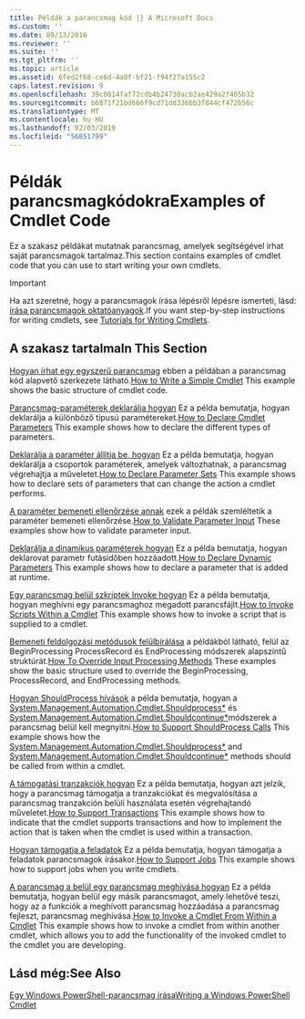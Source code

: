 ```yaml
---
title: Példák a parancsmag kód |} A Microsoft Docs
ms.custom: ''
ms.date: 09/13/2016
ms.reviewer: ''
ms.suite: ''
ms.tgt_pltfrm: ''
ms.topic: article
ms.assetid: 6fed2f68-ce6d-4a8f-bf21-f94f27a155c2
caps.latest.revision: 9
ms.openlocfilehash: 39c0814faf72cdb4b24730acb2ae429a2f465b32
ms.sourcegitcommit: b6871f21bd666f9cd71dd336bb3f844cf472b56c
ms.translationtype: MT
ms.contentlocale: hu-HU
ms.lasthandoff: 02/03/2019
ms.locfileid: "56851799"
---
```

# <a name="examples-of-cmdlet-code"></a><span data-ttu-id="86e46-102">Példák parancsmagkódokra</span><span class="sxs-lookup"><span data-stu-id="86e46-102">Examples of Cmdlet Code</span></span>

<span data-ttu-id="86e46-103">Ez a szakasz példákat mutatnak parancsmag, amelyek segítségével írhat saját parancsmagok tartalmaz.</span><span class="sxs-lookup"><span data-stu-id="86e46-103">This section contains examples of cmdlet code that you can use to start writing your own cmdlets.</span></span>

> [!IMPORTANT]
> <span data-ttu-id="86e46-104">Ha azt szeretné, hogy a parancsmagok írása lépésről lépésre ismerteti, lásd: [írása parancsmagok oktatóanyagok](./tutorials-for-writing-cmdlets.md).</span><span class="sxs-lookup"><span data-stu-id="86e46-104">If you want step-by-step instructions for writing cmdlets, see [Tutorials for Writing Cmdlets](./tutorials-for-writing-cmdlets.md).</span></span>

## <a name="in-this-section"></a><span data-ttu-id="86e46-105">A szakasz tartalma</span><span class="sxs-lookup"><span data-stu-id="86e46-105">In This Section</span></span>

<span data-ttu-id="86e46-106">[Hogyan írhat egy egyszerű parancsmag](./how-to-write-a-simple-cmdlet.md) ebben a példában a parancsmag kód alapvető szerkezete látható.</span><span class="sxs-lookup"><span data-stu-id="86e46-106">[How to Write a Simple Cmdlet](./how-to-write-a-simple-cmdlet.md) This example shows the basic structure of cmdlet code.</span></span>

<span data-ttu-id="86e46-107">[Parancsmag-paraméterek deklarálja hogyan](./how-to-declare-cmdlet-parameters.md) Ez a példa bemutatja, hogyan deklarálja a különböző típusú paramétereket.</span><span class="sxs-lookup"><span data-stu-id="86e46-107">[How to Declare Cmdlet Parameters](./how-to-declare-cmdlet-parameters.md) This example shows how to declare the different types of parameters.</span></span>

<span data-ttu-id="86e46-108">[Deklarálja a paraméter állítja be, hogyan](./how-to-declare-parameter-sets.md) Ez a példa bemutatja, hogyan deklarálja a csoportok paraméterek, amelyek változhatnak, a parancsmag végrehajtja a műveletet.</span><span class="sxs-lookup"><span data-stu-id="86e46-108">[How to Declare Parameter Sets](./how-to-declare-parameter-sets.md) This example shows how to declare sets of parameters that can change the action a cmdlet performs.</span></span>

<span data-ttu-id="86e46-109">[A paraméter bemeneti ellenőrzése annak](./how-to-validate-parameter-input.md) ezek a példák szemléltetik a paraméter bemeneti ellenőrzése.</span><span class="sxs-lookup"><span data-stu-id="86e46-109">[How to Validate Parameter Input](./how-to-validate-parameter-input.md) These examples show how to validate parameter input.</span></span>

<span data-ttu-id="86e46-110">[Deklarálja a dinamikus paraméterek hogyan](./how-to-declare-dynamic-parameters.md) Ez a példa bemutatja, hogyan deklarovat parametr futásidőben hozzáadott.</span><span class="sxs-lookup"><span data-stu-id="86e46-110">[How to Declare Dynamic Parameters](./how-to-declare-dynamic-parameters.md) This example shows how to declare a parameter that is added at runtime.</span></span>

<span data-ttu-id="86e46-111">[Egy parancsmag belül szkriptek Invoke hogyan](./how-to-invoke-scripts-within-a-cmdlet.md) Ez a példa bemutatja, hogyan meghívni egy parancsmaghoz megadott parancsfájlt.</span><span class="sxs-lookup"><span data-stu-id="86e46-111">[How to Invoke Scripts Within a Cmdlet](./how-to-invoke-scripts-within-a-cmdlet.md) This example shows how to invoke a script that is supplied to a cmdlet.</span></span>

<span data-ttu-id="86e46-112">[Bemeneti feldolgozási metódusok felülbírálása](./how-to-override-input-processing-methods.md) a példákból látható, felül az BeginProcessing ProcessRecord és EndProcessing módszerek alapszintű struktúrát.</span><span class="sxs-lookup"><span data-stu-id="86e46-112">[How To Override Input Processing Methods](./how-to-override-input-processing-methods.md) These examples show the basic structure used to override the BeginProcessing, ProcessRecord, and EndProcessing methods.</span></span>

<span data-ttu-id="86e46-113">[Hogyan ShouldProcess hívások](./how-to-request-confirmations.md) a példa bemutatja, hogyan a [System.Management.Automation.Cmdlet.Shouldprocess\*](/dotnet/api/System.Management.Automation.Cmdlet.ShouldProcess) és [System.Management.Automation.Cmdlet.Shouldcontinue\*](/dotnet/api/System.Management.Automation.Cmdlet.ShouldContinue)módszerek a parancsmag belül kell megnyitni.</span><span class="sxs-lookup"><span data-stu-id="86e46-113">[How to Support ShouldProcess Calls](./how-to-request-confirmations.md) This example shows how the [System.Management.Automation.Cmdlet.Shouldprocess\*](/dotnet/api/System.Management.Automation.Cmdlet.ShouldProcess) and [System.Management.Automation.Cmdlet.Shouldcontinue\*](/dotnet/api/System.Management.Automation.Cmdlet.ShouldContinue) methods should be called from within a cmdlet.</span></span>

<span data-ttu-id="86e46-114">[A támogatási tranzakciók hogyan](./how-to-support-transactions.md) Ez a példa bemutatja, hogyan azt jelzik, hogy a parancsmag támogatja a tranzakciókat és megvalósítása a parancsmag tranzakción belüli használata esetén végrehajtandó műveletet.</span><span class="sxs-lookup"><span data-stu-id="86e46-114">[How to Support Transactions](./how-to-support-transactions.md) This example shows how to indicate that the cmdlet supports transactions and how to implement the action that is taken when the cmdlet is used within a transaction.</span></span>

<span data-ttu-id="86e46-115">[Hogyan támogatja a feladatok](./how-to-support-jobs.md) Ez a példa bemutatja, hogyan támogatja a feladatok parancsmagok írásakor.</span><span class="sxs-lookup"><span data-stu-id="86e46-115">[How to Support Jobs](./how-to-support-jobs.md) This example shows how to support jobs when you write cmdlets.</span></span>

<span data-ttu-id="86e46-116">[A parancsmag a belül egy parancsmag meghívása hogyan](./how-to-invoke-a-cmdlet-from-within-a-cmdlet.md) Ez a példa bemutatja, hogyan belül egy másik parancsmagot, amely lehetővé teszi, hogy az a funkciók a meghívott parancsmag hozzáadása a parancsmag fejleszt, parancsmag meghívása.</span><span class="sxs-lookup"><span data-stu-id="86e46-116">[How to Invoke a Cmdlet From Within a Cmdlet](./how-to-invoke-a-cmdlet-from-within-a-cmdlet.md) This example shows how to invoke a cmdlet from within another cmdlet, which allows you to add the functionality of the invoked cmdlet to the cmdlet you are developing.</span></span>

## <a name="see-also"></a><span data-ttu-id="86e46-117">Lásd még:</span><span class="sxs-lookup"><span data-stu-id="86e46-117">See Also</span></span>

[<span data-ttu-id="86e46-118">Egy Windows PowerShell-parancsmag írása</span><span class="sxs-lookup"><span data-stu-id="86e46-118">Writing a Windows PowerShell Cmdlet</span></span>](./writing-a-windows-powershell-cmdlet.md)
